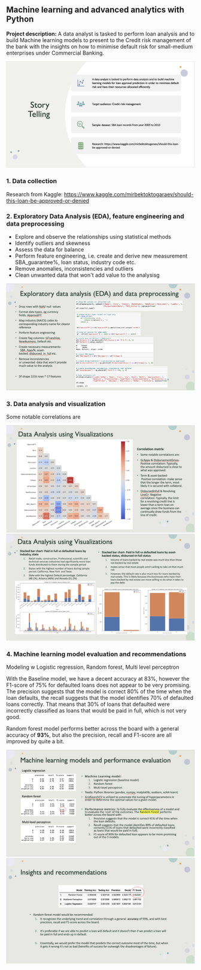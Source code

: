 ## Machine learning and advanced analytics with Python

**Project description:** 
A data analyst is tasked to perform loan analysis and to build Machine learning models to present to the Credit risk management of the bank
with the insights on how to minimise default risk for small-medium enterprises under Commercial Banking.

<img src="images/mlintro.png?raw=true"/>

### 1. Data collection
Research from Kaggle: https://www.kaggle.com/mirbektoktogaraev/should-this-loan-be-approved-or-denied 

### 2. Exploratory Data Analysis (EDA), feature engineering and data preprocessing

- Explore and observe the relationships using statistical methods
- Identify outliers and skewness
- Assess the data for balance
- Perform feature engineering, i.e. create and derive new measurement SBA_guarantee%, loan status, industry code etc.
- Remove anomalies, inconsistencies and outliers
- Clean unwanted data that won't add value to the analysisg

<img src="images/mleda.png?raw=true"/>

### 3. Data analysis and visualization

Some notable correlations are

<img src="images/mlcorr.png?raw=true"/>

<img src="images/mlviz.png?raw=true"/>

### 4. Machine learning model evaluation and recommendations 

Modeling w Logistic regression, Random forest, Multi level perceptron

With the Baseline model, we have a decent accuracy at 83%, however the F1-score of 75% for defaulted loans does not appear to be very promising. 
The precision suggests that the model is correct 80% of the time when the loan defaults, 
the recall suggests that the model identifies 70% of defaulted loans correctly. 
That means that 30% of loans that defaulted were incorrectly classified as loans that would be paid in full, which is not very good.

Random forest model performs better across the board
with a general accuracy of **93%**, but also the precision, recall and F1-score are all improved by quite a bit. 

<img src="images/mleval.png?raw=true"/>

<img src="images/mlrecommendation.png?raw=true"/>
